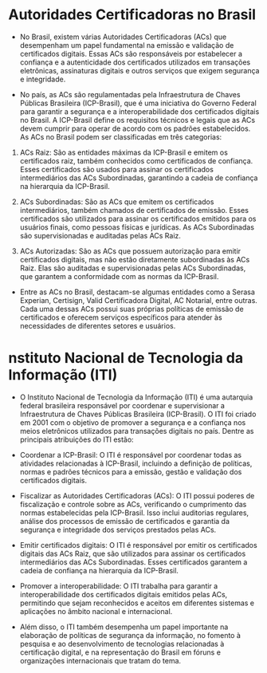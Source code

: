  # Autoridades Certificadoras no Brasil

* No Brasil, existem várias Autoridades Certificadoras (ACs) que desempenham um papel fundamental na emissão e validação de certificados digitais. Essas ACs são responsáveis por estabelecer a confiança e a autenticidade dos certificados utilizados em transações eletrônicas, assinaturas digitais e outros serviços que exigem segurança e integridade.

* No país, as ACs são regulamentadas pela Infraestrutura de Chaves Públicas Brasileira (ICP-Brasil), que é uma iniciativa do Governo Federal para garantir a segurança e a interoperabilidade dos certificados digitais no Brasil. A ICP-Brasil define os requisitos técnicos e legais que as ACs devem cumprir para operar de acordo com os padrões estabelecidos. As ACs no Brasil podem ser classificadas em três categorias:

1. ACs Raiz: São as entidades máximas da ICP-Brasil e emitem os certificados raiz, também conhecidos como certificados de confiança. Esses certificados são usados para assinar os certificados intermediários das ACs Subordinadas, garantindo a cadeia de confiança na hierarquia da ICP-Brasil.

2. ACs Subordinadas: São as ACs que emitem os certificados intermediários, também chamados de certificados de emissão. Esses certificados são utilizados para assinar os certificados emitidos para os usuários finais, como pessoas físicas e jurídicas. As ACs Subordinadas são supervisionadas e auditadas pelas ACs Raiz.

3. ACs Autorizadas: São as ACs que possuem autorização para emitir certificados digitais, mas não estão diretamente subordinadas às ACs Raiz. Elas são auditadas e supervisionadas pelas ACs Subordinadas, que garantem a conformidade com as normas da ICP-Brasil.


* Entre as ACs no Brasil, destacam-se algumas entidades como a Serasa Experian, Certisign, Valid Certificadora Digital, AC Notarial, entre outras. Cada uma dessas ACs possui suas próprias políticas de emissão de certificados e oferecem serviços específicos para atender às necessidades de diferentes setores e usuários.


# nstituto Nacional de Tecnologia da Informação (ITI)

* O Instituto Nacional de Tecnologia da Informação (ITI) é uma autarquia federal brasileira responsável por coordenar e supervisionar a Infraestrutura de Chaves Públicas Brasileira (ICP-Brasil). O ITI foi criado em 2001 com o objetivo de promover a segurança e a confiança nos meios eletrônicos utilizados para transações digitais no país. Dentre as principais atribuições do ITI estão:

- Coordenar a ICP-Brasil: O ITI é responsável por coordenar todas as atividades relacionadas à ICP-Brasil, incluindo a definição de políticas, normas e padrões técnicos para a emissão, gestão e validação dos certificados digitais.

- Fiscalizar as Autoridades Certificadoras (ACs): O ITI possui poderes de fiscalização e controle sobre as ACs, verificando o cumprimento das normas estabelecidas pela ICP-Brasil. Isso inclui auditorias regulares, análise dos processos de emissão de certificados e garantia da segurança e integridade dos serviços prestados pelas ACs.

- Emitir certificados digitais: O ITI é responsável por emitir os certificados digitais das ACs Raiz, que são utilizados para assinar os certificados intermediários das ACs Subordinadas. Esses certificados garantem a cadeia de confiança na hierarquia da ICP-Brasil.

- Promover a interoperabilidade: O ITI trabalha para garantir a interoperabilidade dos certificados digitais emitidos pelas ACs, permitindo que sejam reconhecidos e aceitos em diferentes sistemas e aplicações no âmbito nacional e internacional.

* Além disso, o ITI também desempenha um papel importante na elaboração de políticas de segurança da informação, no fomento à pesquisa e ao desenvolvimento de tecnologias relacionadas à certificação digital, e na representação do Brasil em fóruns e organizações internacionais que tratam do tema.